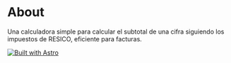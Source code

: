 # About
Una calculadora simple para calcular el subtotal de una cifra siguiendo los impuestos de RESICO, eficiente para facturas.
  
[![Built with Astro](https://astro.badg.es/v2/built-with-astro/tiny.svg)](https://astro.build)